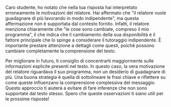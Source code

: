 Caro studente, ho notato che nella tua risposta hai interpretato erroneamente le motivazioni del relatore. Hai affermato che "il relatore vuole guadagnare di più lavorando in modo indipendente", ma questa affermazione non è supportata dal contesto fornito. Infatti, il relatore menziona chiaramente che "le cose sono cambiate, compreso il mio programma", il che indica che il cambiamento della sua disponibilità è il fattore principale che lo spinge a considerare il tutoraggio indipendente. È importante prestare attenzione a dettagli come questi, poiché possono cambiare completamente la comprensione del testo.

Per migliorare in futuro, ti consiglio di concentrarti maggiormente sulle informazioni esplicite presenti nel testo. In questo caso, la vera motivazione del relatore riguardava il suo programma, non un desiderio di guadagnare di più. Una buona strategia è quella di sottolineare le frasi chiave e riflettere su come queste influenzano la comprensione complessiva del messaggio. Questo approccio ti aiuterà a evitare di fare inferenze che non sono supportate dal testo stesso. Spero che queste osservazioni ti siano utili per le prossime risposte!